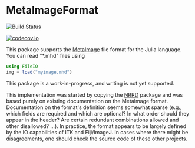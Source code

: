 # MetaImageFormat

[![Build Status](https://travis-ci.org/JuliaIO/MetaImageFormat.jl.svg?branch=master)](https://travis-ci.org/JuliaIO/MetaImageFormat.jl)

[![codecov.io](http://codecov.io/github/JuliaIO/MetaImageFormat.jl/coverage.svg?branch=master)](http://codecov.io/github/JuliaIO/MetaImageFormat.jl?branch=master)

This package supports the
[MetaImage](https://itk.org/Wiki/ITK/MetaIO/Documentation#Reference:_Tags_of_MetaImage)
file format for the Julia language.  You can read "*.mhd" files using

```julia
using FileIO
img = load("myimage.mhd")
```

This package is a work-in-progress, and writing is not yet supported.

This implementation was started by copying the
[NRRD](https://github.com/JuliaIO/NRRD.jl) package and was based
purely on existing documentation on the MetaImage format.
Documentation on the format's definition seems somewhat sparse (e.g.,
which fields are required and which are optional? In what order should
they appear in the header? Are certain redundant combinations allowed
and other disallowed? ...).  In practice, the format appears to be
largely defined by the IO capabilities of ITK and Fiji/ImageJ. In
cases where there might be disagreements, one should check the source
code of these other projects.
